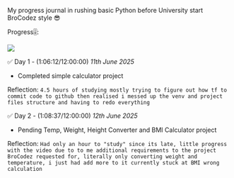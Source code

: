 My progress journal in rushing basic Python before University start BroCodez style 😎

Progress🎚️: 

![](https://geps.dev/progress/8)

✅ Day 1 - (1:06:12/12:00:00) *11th June 2025*
 - Completed simple calculator project

Reflection:  `4.5 hours of studying mostly trying to figure out how tf to commit code to github then realised i messed up the venv and project files structure and having to redo everything`

✅ Day 2 - (1:08:37/12:00:00) *12th June 2025*
 - Pending Temp, Weight, Height Converter and BMI Calculator project

Reflection:  `Had only an hour to "study" since its late, little progress with the video due to to me additional requirements to the project BroCodez requested for, literally only converting weight and temperature, i just had add more to it currently stuck at BMI wrong calculation`
